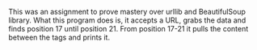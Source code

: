 This was an assignment to prove mastery over urllib and BeautifulSoup library.
What this program does is, it accepts a URL, grabs the data and finds position 17
until position 21. From position 17-21 it pulls the content between the <span>
tags and prints it.
